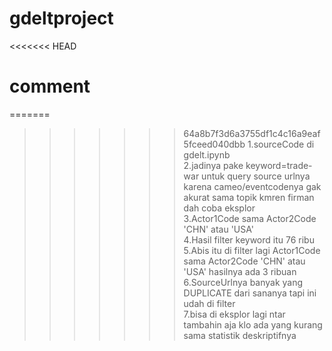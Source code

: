 # gdeltproject
<<<<<<< HEAD
# comment
=======
>>>>>>> 64a8b7f3d6a3755df1c4c16a9eaf5fceed040dbb
1.sourceCode di gdelt.ipynb <br>
2.jadinya pake keyword=trade-war untuk query source urlnya karena cameo/eventcodenya gak akurat sama topik kmren firman dah coba eksplor <br>
3.Actor1Code sama Actor2Code 'CHN' atau 'USA' <br>
4.Hasil filter keyword itu 76 ribu <br>
5.Abis itu di filter lagi Actor1Code sama Actor2Code 'CHN' atau 'USA' hasilnya ada 3 ribuan <br>
6.SourceUrlnya banyak yang DUPLICATE dari sananya tapi ini udah di filter <br>
7.bisa di eksplor lagi ntar tambahin aja klo ada yang kurang sama statistik deskriptifnya<br>
